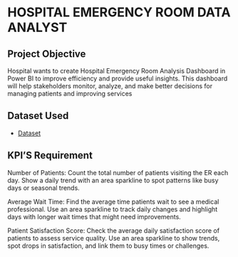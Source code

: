 # HOSPITAL EMERGENCY ROOM DATA ANALYST
## Project Objective
Hospital wants to create Hospital Emergency Room Analysis Dashboard in Power BI to improve efficiency and provide useful insights. This dashboard will help stakeholders monitor, analyze, and make better decisions for managing patients and improving services

## Dataset Used
- <a href="https://github.com/iamsumansaha/Data_analysis-DashBoard/blob/main/Hospital%20Emergency%20Room%20Data.csv">Dataset</a>

## KPI’S Requirement
Number of Patients:
Count the total number of patients visiting the ER each day.
Show a daily trend with an area sparkline to spot patterns like busy days or seasonal trends.

Average Wait Time:
Find the average time patients wait to see a medical professional.
Use an area sparkline to track daily changes and highlight days with longer wait times that might need improvements.

Patient Satisfaction Score:
Check the average daily satisfaction score of patients to assess service quality.
Use an area sparkline to show trends, spot drops in satisfaction, and link them to busy times or challenges.


